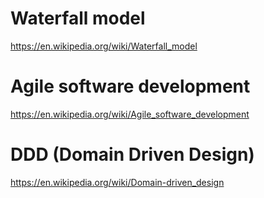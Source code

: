 # Waterfall model
https://en.wikipedia.org/wiki/Waterfall_model

# Agile software development
https://en.wikipedia.org/wiki/Agile_software_development

# DDD (Domain Driven Design)
https://en.wikipedia.org/wiki/Domain-driven_design